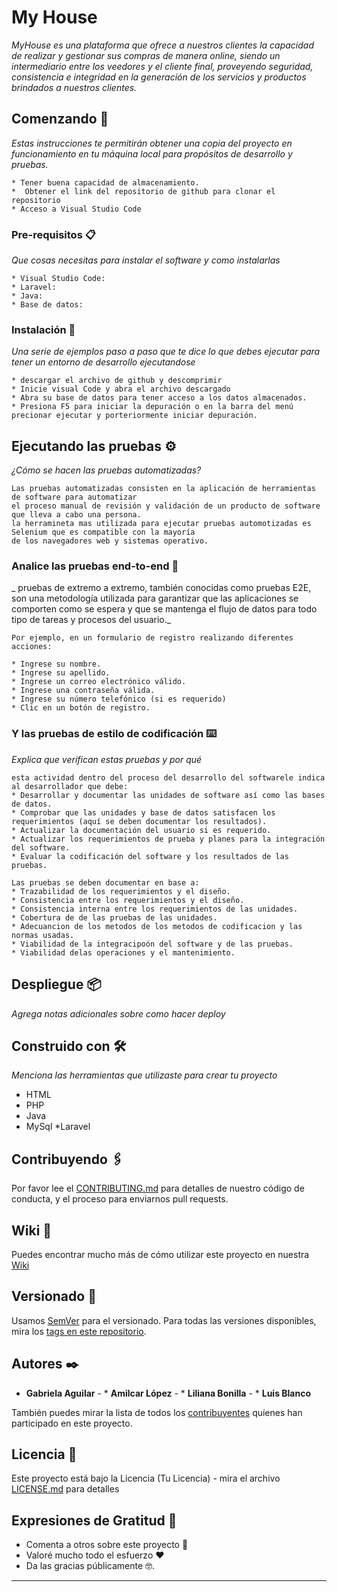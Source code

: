# My House

_MyHouse es una plataforma que ofrece a nuestros clientes la capacidad de realizar y gestionar sus compras de manera online, siendo un intermediario entre los veedores y el cliente final, proveyendo seguridad, consistencia e integridad en la generación de los servicios y productos brindados a nuestros clientes._

## Comenzando 🚀

_Estas instrucciones te permitirán obtener una copia del proyecto en funcionamiento en tu máquina local para propósitos de desarrollo y pruebas._

``` 
* Tener buena capacidad de almacenamiento.
*  Obtener el link del repositorio de github para clonar el repositorio
* Acceso a Visual Studio Code 
```


### Pre-requisitos 📋

_Que cosas necesitas para instalar el software y como instalarlas_

```
* Visual Studio Code:
* Laravel:
* Java:
* Base de datos: 
```

### Instalación 🔧

_Una serie de ejemplos paso a paso que te dice lo que debes ejecutar para tener un entorno de desarrollo ejecutandose_


```
* descargar el archivo de github y descomprimir
* Inicie visual Code y abra el archivo descargado
* Abra su base de datos para tener acceso a los datos almacenados.
* Presiona F5 para iniciar la depuración o en la barra del menú precionar ejecutar y porteriormente iniciar depuración.

```

## Ejecutando las pruebas ⚙️

_¿Cómo se hacen las pruebas automatizadas?_

```
Las pruebas automatizadas consisten en la aplicación de herramientas de software para automatizar
el proceso manual de revisión y validación de un producto de software que lleva a cabo una persona.
la herramineta mas utilizada para ejecutar pruebas automotizadas es Selenium que es compatible con la mayoría 
de los navegadores web y sistemas operativo.
```


### Analice las pruebas end-to-end 🔩

_ pruebas de extremo a extremo, también conocidas como pruebas E2E, son una metodología utilizada para garantizar que las aplicaciones se comporten como se espera y que se mantenga el flujo de datos para todo tipo de tareas y procesos del usuario._

```
Por ejemplo, en un formulario de registro realizando diferentes acciones: 

* Ingrese su nombre.
* Ingrese su apellido.
* Ingrese un correo electrónico válido.
* Ingrese una contraseña válida.
* Ingrese su número telefónico (si es requerido)
* Clic en un botón de registro.
```

### Y las pruebas de estilo de codificación ⌨️

_Explica que verifican estas pruebas y por qué_

```
esta actividad dentro del proceso del desarrollo del softwarele indica al desarrollador que debe:
* Desarrollar y documentar las unidades de software así como las bases de datos.
* Comprobar que las unidades y base de datos satisfacen los requerimientos (aquí se deben documentar los resultados).
* Actualizar la documentación del usuario si es requerido.
* Actualizar los requerimientos de prueba y planes para la integración del software.
* Evaluar la codificación del software y los resultados de las pruebas.

Las pruebas se deben documentar en base a:
* Trazabilidad de los requerimientos y el diseño.
* Consistencia entre los requerimientos y el diseño.
* Consistencia interna entre los requerimientos de las unidades. 
* Cobertura de de las pruebas de las unidades.
* Adecuancion de los metodos de los metodos de codificacion y las normas usadas.
* Viabilidad de la integracipoón del software y de las pruebas.
* Viabilidad delas operaciones y el mantenimiento.
```

## Despliegue 📦

_Agrega notas adicionales sobre como hacer deploy_

## Construido con 🛠️

_Menciona las herramientas que utilizaste para crear tu proyecto_

* HTML
* PHP
* Java
* MySql
*Laravel


## Contribuyendo 🖇️

Por favor lee el [CONTRIBUTING.md](https://gist.github.com/villanuevand/xxxxxx) para detalles de nuestro código de conducta, y el proceso para enviarnos pull requests.

## Wiki 📖

Puedes encontrar mucho más de cómo utilizar este proyecto en nuestra [Wiki](https://github.com/tu/proyecto/wiki)

## Versionado 📌

Usamos [SemVer](http://semver.org/) para el versionado. Para todas las versiones disponibles, mira los [tags en este repositorio](https://github.com/tu/proyecto/tags).

## Autores ✒️

* **Gabriela Aguilar** - * **Amilcar López** -  * **Liliana Bonilla** -  * **Luis Blanco**

También puedes mirar la lista de todos los [contribuyentes](https://github.com/your/project/contributors) quíenes han participado en este proyecto. 

## Licencia 📄

Este proyecto está bajo la Licencia (Tu Licencia) - mira el archivo [LICENSE.md](LICENSE.md) para detalles

## Expresiones de Gratitud 🎁

* Comenta a otros sobre este proyecto 📢
* Valoré mucho todo el esfuerzo ❤️
* Da las gracias públicamente 🤓.


---

